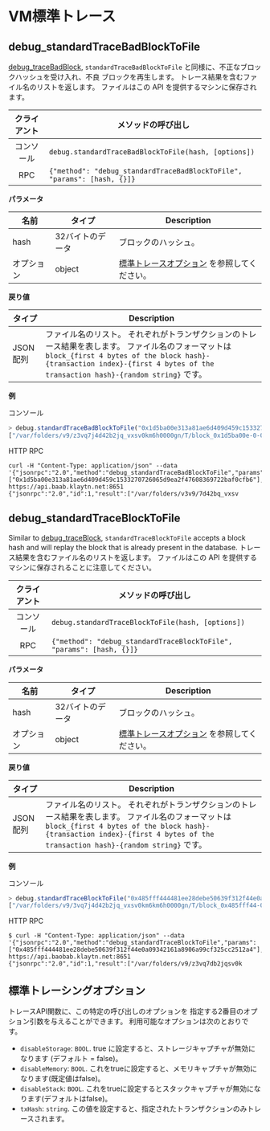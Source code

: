 # VM標準トレース <a id="vm-standard-tracing"></a>

## debug_standardTraceBadBlockToFile <a id="debug_standardtracebadblocktofile"></a>

[debug_traceBadBlock](./tracing.md#debug_tracebadblock), `standardTraceBadBlockToFile` と同様に、不正なブロックハッシュを受け入れ、不良 ブロックを再生します。 トレース結果を含むファイル名のリストを返します。 ファイルはこの API を提供するマシンに保存されます。


| クライアント | メソッドの呼び出し                                                               |
|:------:| ----------------------------------------------------------------------- |
| コンソール  | `debug.standardTraceBadBlockToFile(hash, [options])`                    |
|  RPC   | `{"method": "debug_standardTraceBadBlockToFile", "params": [hash, {}]}` |

**パラメータ**

| 名前    | タイプ       | Description                                         |
| ----- | --------- | --------------------------------------------------- |
| hash  | 32バイトのデータ | ブロックのハッシュ。                                          |
| オプション | object    | [標準トレースオプション](#standard-tracing-options) を参照してください。 |

**戻り値**

| タイプ    | Description                                                                                                                                                                   |
| ------ | ----------------------------------------------------------------------------------------------------------------------------------------------------------------------------- |
| JSON配列 | ファイル名のリスト。 それぞれがトランザクションのトレース結果を表します。 ファイル名のフォーマットは `block_{first 4 bytes of the block hash}-{transaction index}-{first 4 bytes of the transaction hash}-{random string}` です。 |

**例**

コンソール
```javascript
> debug.standardTraceBadBlockToFile("0x1d5ba00e313a81ae6d409d459c153327072665d9ea2f47608369722baf0cfbb6")
["/var/folders/v9/z3vq7j4d42b2jq_vxsv0km6h0000gn/T/block_0x1d5ba00e-0-0xae6f8ed4-701973544", "/var/foldq7j4d42baf0cfb6")
```

HTTP RPC
```shell
curl -H "Content-Type: application/json" --data '{"jsonrpc":"2.0","method":"debug_standardTraceBadBlockToFile","params":["0x1d5ba00e313a81ae6d409d459c1533270726065d9ea2f47608369722baf0cfb6"],"id":1}' https://api.baab.klaytn.net:8651
{"jsonrpc":"2.0","id":1,"result":["/var/folders/v3v9/7d42bq_vxsv
```


## debug_standardTraceBlockToFile <a id="debug_standardtraceblocktofile"></a>

Similar to [debug_traceBlock](./tracing.md#debug_traceblock), `standardTraceBlockToFile` accepts a block hash and will replay the block that is already present in the database. トレース結果を含むファイル名のリストを返します。 ファイルはこの API を提供するマシンに保存されることに注意してください。

| クライアント | メソッドの呼び出し                                                            |
|:------:| -------------------------------------------------------------------- |
| コンソール  | `debug.standardTraceBlockToFile(hash, [options])`                    |
|  RPC   | `{"method": "debug_standardTraceBlockToFile", "params": [hash, {}]}` |

**パラメータ**

| 名前    | タイプ       | Description                                         |
| ----- | --------- | --------------------------------------------------- |
| hash  | 32バイトのデータ | ブロックのハッシュ。                                          |
| オプション | object    | [標準トレースオプション](#standard-tracing-options) を参照してください。 |

**戻り値**

| タイプ    | Description                                                                                                                                                                   |
| ------ | ----------------------------------------------------------------------------------------------------------------------------------------------------------------------------- |
| JSON配列 | ファイル名のリスト。 それぞれがトランザクションのトレース結果を表します。 ファイル名のフォーマットは `block_{first 4 bytes of the block hash}-{transaction index}-{first 4 bytes of the transaction hash}-{random string}` です。 |

**例**

コンソール
```javascript
> debug.standardTraceBlockToFile("0x485fff444481ee28debe50639f312f44e0a09342161a8906a99cf325cc2512a4")
["/var/folders/v9/3vq7j4d42b2jq_vxsv0km6km6h0000gn/T/block_0x485fff44-0-0xfe8210fc-141224302"]
```

HTTP RPC
```shell
$ curl -H "Content-Type: application/json" --data '{"jsonrpc":"2.0","method":"debug_standardTraceBlockToFile","params":["0x485fff444481ee28debe50639f312f44e0a09342161a8906a99cf325cc2512a4"],"id":1}' https://api.baobab.klaytn.net:8651
{"jsonrpc":"2.0","id":1,"result":["/var/folders/v9/z3vq7db2jqsv0k
```


## 標準トレーシングオプション <a id="standard-tracing-options"></a>

トレースAPI関数に、この特定の呼び出しのオプションを 指定する2番目のオプション引数を与えることができます。 利用可能なオプションは次のとおりです。

- `disableStorage`: `BOOL`. true に設定すると、ストレージキャプチャが無効になります (デフォルト = false)。
- `disableMemory`: `BOOL`. これをtrueに設定すると、メモリキャプチャが無効になります(既定値はfalse)。
- `disableStack`: `BOOL`. これをtrueに設定するとスタックキャプチャが無効になります(デフォルトはfalse)。
- `txHash`: `string`. この値を設定すると、指定されたトランザクションのみトレースされます。


